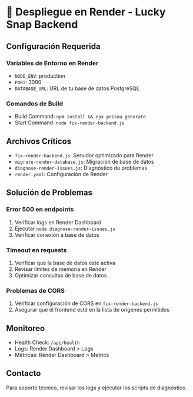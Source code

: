 # 🚀 Despliegue en Render - Lucky Snap Backend

## Configuración Requerida

### Variables de Entorno en Render
- `NODE_ENV`: production
- `PORT`: 3000
- `DATABASE_URL`: URL de tu base de datos PostgreSQL

### Comandos de Build
- Build Command: `npm install && npx prisma generate`
- Start Command: `node fix-render-backend.js`

## Archivos Críticos
- `fix-render-backend.js`: Servidor optimizado para Render
- `migrate-render-database.js`: Migración de base de datos
- `diagnose-render-issues.js`: Diagnóstico de problemas
- `render.yaml`: Configuración de Render

## Solución de Problemas

### Error 500 en endpoints
1. Verificar logs en Render Dashboard
2. Ejecutar `node diagnose-render-issues.js`
3. Verificar conexión a base de datos

### Timeout en requests
1. Verificar que la base de datos esté activa
2. Revisar límites de memoria en Render
3. Optimizar consultas de base de datos

### Problemas de CORS
1. Verificar configuración de CORS en `fix-render-backend.js`
2. Asegurar que el frontend esté en la lista de orígenes permitidos

## Monitoreo
- Health Check: `/api/health`
- Logs: Render Dashboard > Logs
- Métricas: Render Dashboard > Metrics

## Contacto
Para soporte técnico, revisar los logs y ejecutar los scripts de diagnóstico.
